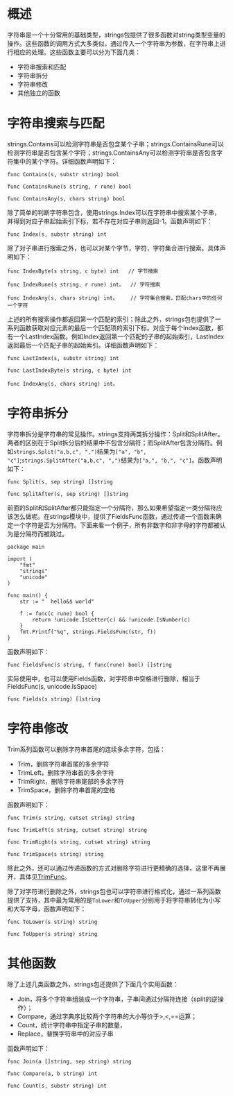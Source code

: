 # 概述
字符串是一个十分常用的基础类型，strings包提供了很多函数对string类型变量的操作。这些函数的调用方式大多类似，通过传入一个字符串为参数，在字符串上进行相应的处理。这些函数主要可以分为下面几类：

- 字符串搜索和匹配
- 字符串拆分
- 字符串修改
- 其他独立的函数

# 字符串搜索与匹配
strings.Contains可以检测字符串是否包含某个子串；strings.ContainsRune可以检测字符串是否包含某个字符；strings.ContainsAny可以检测字符串是否包含字符集中的某个字符。详细函数声明如下：

```
func Contains(s, substr string) bool

func ContainsRune(s string, r rune) bool

func ContainsAny(s, chars string) bool
```
除了简单的判断字符串包含，使用strings.Index可以在字符串中搜索某个子串，并得到对应子串起始索引下标，若不存在对应子串则返回-1。函数声明如下：

```
func Index(s, substr string) int
```
除了对子串进行搜索之外，也可以对某个字节，字符，字符集合进行搜索。具体声明如下：

```
func IndexByte(s string, c byte) int   // 字节搜索

func IndexRune(s string, r rune) int。  // 字符搜索

func IndexAny(s, chars string) int。    // 字符集合搜索，匹配chars中的任何一个字符
```
上述的所有搜索操作都返回第一个匹配的索引；除此之外，strings包也提供了一系列函数获取对应元素的最后一个匹配项的索引下标。对应于每个Index函数，都有一个LastIndex函数。例如Index返回第一个匹配的子串的起始索引，LastIndex返回最后一个匹配子串的起始索引。详细函数声明如下：

```
func LastIndex(s, substr string) int

func LastIndexByte(s string, c byte) int   

func IndexAny(s, chars string) int。    
```
# 字符串拆分
字符串拆分是字符串的常见操作。strings支持两类拆分操作：Split和SplitAfter。两者的区别在于Split拆分后的结果中不包含分隔符；而SplitAfter包含分隔符。例如`strings.Split("a,b,c", ",")`结果为`["a", "b", "c"]`;`strings.SplitAfter("a,b,c", ",")`结果为`["a,", "b,", "c"]`。函数声明如下：

```
func Split(s, sep string) []string

func SplitAfter(s, sep string) []string
```

前面的Split和SplitAfter都只能指定一个分隔符，那么如果希望指定一类分隔符应该怎么做呢。在strings模块中，提供了FieldsFunc函数，通过传递一个函数来确定一个字符是否为分隔符。下面来看一个例子，所有非数字和非字母的字符都被认为是分隔符而被跳过。

```
package main

import (
	"fmt"
	"strings"
	"unicode"
)

func main() {
	str := "  hello&$ world"

	f := func(c rune) bool {
		return !unicode.IsLetter(c) && !unicode.IsNumber(c)
	}
	fmt.Printf("%q", strings.FieldsFunc(str, f))
}
```

函数声明如下：

```
func FieldsFunc(s string, f func(rune) bool) []string
```
实际使用中，也可以使用Fields函数，对字符串中空格进行删除，相当于FieldsFunc(s, unicode.IsSpace)

```
func Fields(s string) []string
```
# 字符串修改

Trim系列函数可以删除字符串首尾的连续多余字符，包括：

- Trim，删除字符串首尾的多余字符
- TrimLeft，删除字符串首的多余字符
- TrimRight，删除字符串尾部的多余字符
- TrimSpace，删除字符串首尾的空格

函数声明如下：

```
func Trim(s string, cutset string) string

func TrimLeft(s string, cutset string) string

func TrimRight(s string, cutset string) string

func TrimSpace(s string) string
```


除此之外，还可以通过传递函数的方式对删除字符进行更精确的选择，这里不再展开，具体见[TrimFunc](https://golang.org/pkg/strings/#TrimFunc)。

除了对字符进行删除之外，strings包也可以字符串进行格式化，通过一系列函数提供了支持，其中最为常用的是`ToLower`和`ToUpper`分别用于将字符串转化为小写和大写字母，函数声明如下：

```
func ToLower(s string) string

func ToUpper(s string) string
```

# 其他函数
除了上述几类函数之外，strings包还提供了下面几个实用函数：

- Join，将多个字符串组装成一个字符串，子串间通过分隔符连接（split的逆操作）；
- Compare，通过字典序比较两个字符串的大小等价于>,<,==运算；
- Count，统计字符串中指定子串的数量，
- Replace，替换字符串中的对应子串

函数声明如下：

```
func Join(a []string, sep string) string

func Compare(a, b string) int

func Count(s, substr string) int
```

